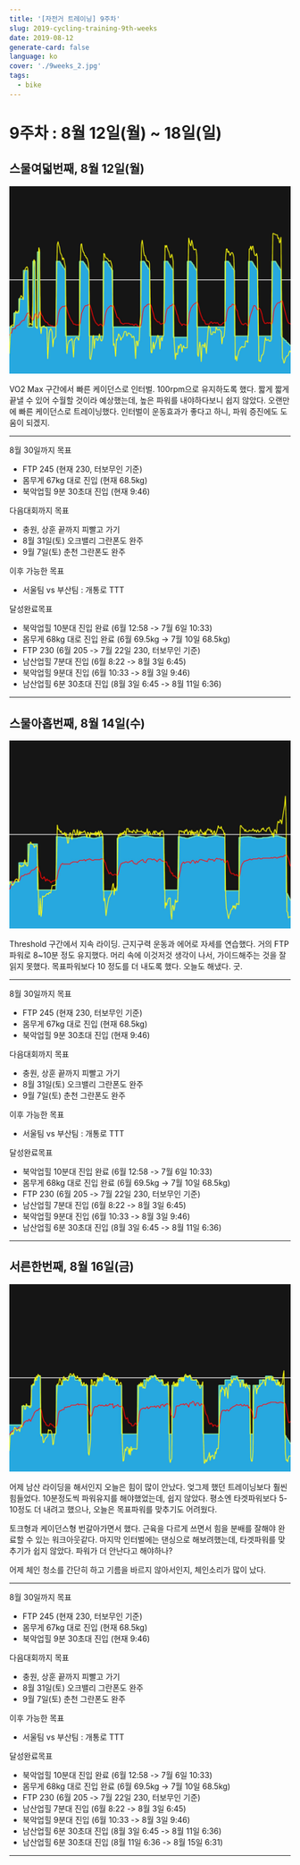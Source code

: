 ```yaml
---
title: '[자전거 트레이닝] 9주차'
slug: 2019-cycling-training-9th-weeks
date: 2019-08-12
generate-card: false
language: ko
cover: './9weeks_2.jpg'
tags:
  - bike
---
```


# 9주차 : 8월 12일(월) ~ 18일(일)

## 스물여덟번째, 8월 12일(월)

![Mills](./9weeks_1.jpg)

VO2 Max 구간에서 빠른 케이던스로 인터벌. 100rpm으로 유지하도록 했다. 짧게 짧게 끝낼 수 있어 수월할 것이라 예상했는데, 높은 파워를 내야하다보니 쉽지 않았다. 오랜만에 빠른 케이던스로 트레이닝했다. 인터벌이 운동효과가 좋다고 하니, 파워 증진에도 도움이 되겠지.

---

8월 30일까지 목표

- FTP 245 (현재 230, 터보무인 기준)
- 몸무게 67kg 대로 진입 (현재 68.5kg)
- 북악업힐 9분 30초대 진입 (현재 9:46)

다음대회까지 목표

- 충원, 상훈 끝까지 피빨고 가기
- 8월 31일(토) 오크밸리 그란폰도 완주
- 9월 7일(토) 춘천 그란폰도 완주

이후 가능한 목표

- 서울팀 vs 부산팀 : 개통로 TTT

달성완료목표

- 북악업힐 10분대 진입 완료 (6월 12:58 -> 7월 6일 10:33)
- 몸무게 68kg 대로 진입 완료 (6월 69.5kg -> 7월 10일 68.5kg)
- FTP 230 (6월 205 -> 7월 22일 230, 터보무인 기준)
- 남산업힐 7분대 진입 (6월 8:22 -> 8월 3일 6:45)
- 북악업힐 9분대 진입 (6월 10:33 -> 8월 3일 9:46)
- 남산업힐 6분 30초대 진입 (8월 3일 6:45 -> 8월 11일 6:36)

---

## 스물아홉번째, 8월 14일(수)

![Darwin](./9weeks_2.jpg)

Threshold 구간에서 지속 라이딩. 근지구력 운동과 에어로 자세를 연습했다. 거의 FTP 파워로 8~10분 정도 유지했다. 머리 속에 이것저것 생각이 나서, 가이드해주는 것을 잘 읽지 못했다. 목표파워보다 10 정도를 더 내도록 했다. 오늘도 해냈다. 굿.

---

8월 30일까지 목표

- FTP 245 (현재 230, 터보무인 기준)
- 몸무게 67kg 대로 진입 (현재 68.5kg)
- 북악업힐 9분 30초대 진입 (현재 9:46)

다음대회까지 목표

- 충원, 상훈 끝까지 피빨고 가기
- 8월 31일(토) 오크밸리 그란폰도 완주
- 9월 7일(토) 춘천 그란폰도 완주

이후 가능한 목표

- 서울팀 vs 부산팀 : 개통로 TTT

달성완료목표

- 북악업힐 10분대 진입 완료 (6월 12:58 -> 7월 6일 10:33)
- 몸무게 68kg 대로 진입 완료 (6월 69.5kg -> 7월 10일 68.5kg)
- FTP 230 (6월 205 -> 7월 22일 230, 터보무인 기준)
- 남산업힐 7분대 진입 (6월 8:22 -> 8월 3일 6:45)
- 북악업힐 9분대 진입 (6월 10:33 -> 8월 3일 9:46)
- 남산업힐 6분 30초대 진입 (8월 3일 6:45 -> 8월 11일 6:36)

---

## 서른한번째, 8월 16일(금)

![Mary Austin -1](./9weeks_3.jpg)

어제 남산 라이딩을 해서인지 오늘은 힘이 많이 안났다. 엊그제 했던 트레이닝보다 훨씬 힘들었다. 10분정도씩 파워유지를 해야했었는데, 쉽지 않았다. 평소엔 타겟파워보다 5-10정도 더 내려고 했으나, 오늘은 목표파워를 맞추기도 어려웠다.

토크형과 케이던스형 번갈아가면서 했다. 근육을 다르게 쓰면서 힘을 분배를 잘해야 완료할 수 있는 워크아웃같다. 마지막 인터벌에는 댄싱으로 해보려했는데, 타겟파워를 맞추기가 쉽지 않았다. 파워가 더 안난다고 해야하나?

어제 체인 청소를 간단히 하고 기름을 바르지 않아서인지, 체인소리가 많이 났다.

---

8월 30일까지 목표

- FTP 245 (현재 230, 터보무인 기준)
- 몸무게 67kg 대로 진입 (현재 68.5kg)
- 북악업힐 9분 30초대 진입 (현재 9:46)

다음대회까지 목표

- 충원, 상훈 끝까지 피빨고 가기
- 8월 31일(토) 오크밸리 그란폰도 완주
- 9월 7일(토) 춘천 그란폰도 완주

이후 가능한 목표

- 서울팀 vs 부산팀 : 개통로 TTT

달성완료목표

- 북악업힐 10분대 진입 완료 (6월 12:58 -> 7월 6일 10:33)
- 몸무게 68kg 대로 진입 완료 (6월 69.5kg -> 7월 10일 68.5kg)
- FTP 230 (6월 205 -> 7월 22일 230, 터보무인 기준)
- 남산업힐 7분대 진입 (6월 8:22 -> 8월 3일 6:45)
- 북악업힐 9분대 진입 (6월 10:33 -> 8월 3일 9:46)
- 남산업힐 6분 30초대 진입 (8월 3일 6:45 -> 8월 11일 6:36)
- 남산업힐 6분 30초대 진입 (8월 11일 6:36 -> 8월 15일 6:31)

---
